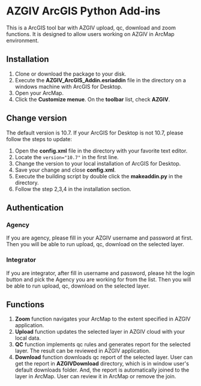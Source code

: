# AZGIV ArcGIS Python Add-ins

This is a ArcGIS tool bar with AZGIV upload, qc, download and zoom functions. It is designed to allow users working on AZGIV in ArcMap environment.

## Installation

1. Clone or download the package to your disk.
2. Execute the **AZGIV_ArcGIS_Addin.esriaddin** file in the directory on a windows machine with ArcGIS for Desktop.
3. Open your ArcMap.
4. Click the **Customize menue**. On the **toolbar** list, check **AZGIV**.

## Change version

The default version is 10.7. If your ArcGIS for Desktop is not 10.7, please follow the steps to update:
1. Open the **config.xml** file in the directory with your favorite text editor.
2. Locate the `version="10.7"` in the first line.
3. Change the version to your local installation of ArcGIS for Desktop.
4. Save your change and close **config.xml**.
5. Execute the building script by double click the **makeaddin.py** in the directory.
6. Follow the step 2,3,4 in the installation section.

## Authentication

### Agency

If you are agency, please fill in your AZGIV username and password at first. Then you will be able to run upload, qc, download on the selected layer.

### Integrator

If you are integrator, after fill in username and password, please hit the login button and pick the Agency you are working for from the list. Then you will be able to run upload, qc, download on the selected layer.

## Functions

1. **Zoom** function navigates your ArcMap to the extent specified in AZGIV application.
2. **Upload** function updates the selected layer in AZGIV cloud with your local data.
3. **QC** function implements qc rules and generates report for the selected layer. The result can be reviewed in AZGIV application.
4. **Download** function downloads qc report of the selected layer. User can get the report in **AZGIVDownload** directory, which is in window user's default downloads folder. And, the report is automatically joined to the layer in ArcMap. User can review it in ArcMap or remove the join.

